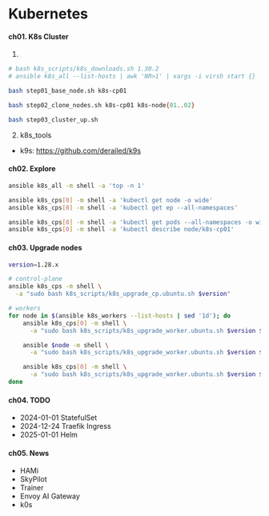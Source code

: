 # Kubernetes


#### ch01. K8s Cluster
1. 
```bash
# bash k8s_scripts/k8s_downloads.sh 1.30.2
# ansible k8s_all --list-hosts | awk 'NR>1' | xargs -i virsh start {}

bash step01_base_node.sh k8s-cp01

bash step02_clone_nodes.sh k8s-cp01 k8s-node{01..02}

bash step03_cluster_up.sh
```

2. k8s_tools
- k9s: https://github.com/derailed/k9s

#### ch02. Explore
```bash
ansible k8s_all -m shell -a 'top -n 1'

ansible k8s_cps[0] -m shell -a 'kubectl get node -o wide'
ansible k8s_cps[0] -m shell -a 'kubectl get ep --all-namespaces'

ansible k8s_cps[0] -m shell -a 'kubectl get pods --all-namespaces -o wide'
ansible k8s_cps[0] -m shell -a 'kubectl describe node/k8s-cp01'
```

#### ch03. Upgrade nodes
```bash
version=1.28.x

# control-plane
ansible k8s_cps -m shell \
  -a "sudo bash k8s_scripts/k8s_upgrade_cp.ubuntu.sh $version"

# workers
for node in $(ansible k8s_workers --list-hosts | sed '1d'); do
    ansible k8s_cps[0] -m shell \
      -a "sudo bash k8s_scripts/k8s_upgrade_worker.ubuntu.sh $version $node 1"

    ansible $node -m shell \
      -a "sudo bash k8s_scripts/k8s_upgrade_worker.ubuntu.sh $version $node 2"

    ansible k8s_cps[0] -m shell \
      -a "sudo bash k8s_scripts/k8s_upgrade_worker.ubuntu.sh $version $node 3"
done
```

#### ch04. TODO
- 2024-01-01 StatefulSet
- 2024-12-24 Traefik Ingress
- 2025-01-01 Helm

#### ch05. News
- HAMi
- SkyPilot
- Trainer
- Envoy AI Gateway
- k0s
